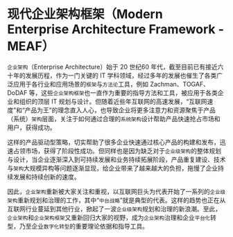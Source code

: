 # 现代企业架构框架（Modern Enterprise Architecture Framework - MEAF）

`企业架构`（Enterprise Architecture）始于 20 世纪60 年代，截至目前已有接近六十年的发展历程，作为一门关键的 IT 学科领域，经过多年的发展也催生了各类广泛应用于各行业和应用场景的`框架`与`方法论`工具，例如 Zachman、TOGAF、DoDAF 等，这些`企业架构框架`也一直作为重要的指导方法和工具，被应用于各类企业和组织的顶层 IT 规划与设计。但随着近些年互联网的高速发展，“互联网速度”和“产品为王”的理念直入人心，也导致企业将更多注意力和资源聚焦于产品（系统）`架构`层面，关注于如何通过合理的`系统架构`设计帮助产品快速抢占市场和用户，获得成功。

这样的产品驱动型策略，切实帮助了很多企业快速通过核心产品的构建和发布，迅速占领市场，获得了阶段性成功。但同样也是因为缺乏对于`企业级架构`的整体规划与设计，当企业逐渐深入到可持续发展和业务持续拓展阶段，产品重复建设、技术与`架构`大规模异构等问题逐渐显现，给企业带来了越来越大的负担，拖慢了企业持续发展和持续创新的速度。

因此，`企业架构`重新被大家关注和重视，以互联网巨头为代表开始了一系列的`企业级架构`重新规划和治理的工作，其中“`中台战略`”就是典型的代表。这样的趋势也正在从互联网行业蔓延到其他行业，掀起了一波`企业级架构`规划和治理的新浪潮。至此，`企业架构`和`企业架构框架`又重新回归大家的视野，成为`企业架构`治理和企业`平台化`转型，乃至企业`数字化转型`的重要理论依据和指导工具。

